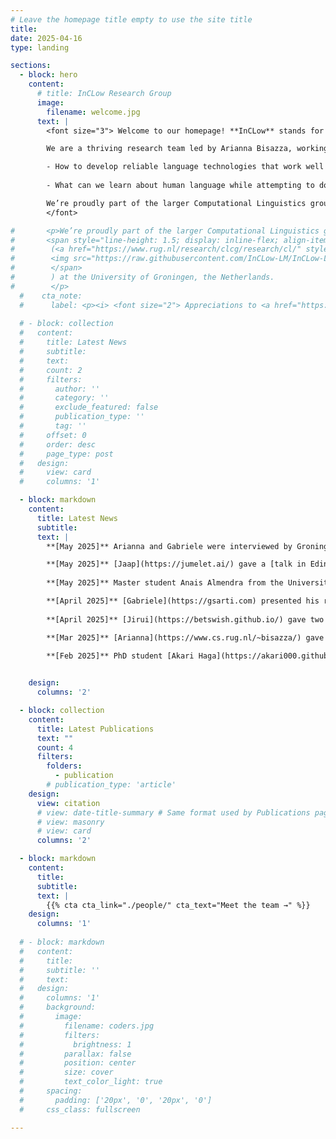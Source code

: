 ```yaml
---
# Leave the homepage title empty to use the site title
title:
date: 2025-04-16
type: landing

sections:
  - block: hero
    content:
      # title: InCLow Research Group
      image:
        filename: welcome.jpg
      text: |
        <font size="3"> Welcome to our homepage! **InCLow** stands for **In**terpretable, **C**ognitively inspired, **Low**-resource Language Models.

        We are a thriving research team led by Arianna Bisazza, working at the intersection of natural language processing and (cognitive) linguistics. Our [projects](https://inclow-lm.github.io/projects/) revolve around two key questions:

        - How to develop reliable language technologies that work well for a large variety of languages?
        
        - What can we learn about human language while attempting to do that?

        We’re proudly part of the larger Computational Linguistics group (<a href="https://www.rug.nl/research/clcg/research/cl">GroNLP</a>) at the University of Groningen, the Netherlands.
        </font>

#       <p>We’re proudly part of the larger Computational Linguistics group
#       <span style="line-height: 1.5; display: inline-flex; align-items: center;">
#        (<a href="https://www.rug.nl/research/clcg/research/cl/" style="height: 1em; vertical-align: middle; margin-right: 0.3em;">GroNLP </a>
#        <img src="https://raw.githubusercontent.com/InCLow-LM/InCLow-LM.github.io/refs/heads/main/assets/media/gronlp.png" alt="GroNLP logo" style="height: 1em; vertical-align: middle; margin-right: 0.3em;">
#        </span>
#        ) at the University of Groningen, the Netherlands.
#        </p>
  #    cta_note:
  #      label: <p><i> <font size="2"> Appreciations to <a href="https://www.linkedin.com/in/maria-pilar-uribe-silva"> Maria Pilar Uribe-Silva </a> for the wonderful team photograph! </font> </i></p>
        
  # - block: collection
  #   content:
  #     title: Latest News
  #     subtitle:
  #     text:
  #     count: 2
  #     filters:
  #       author: ''
  #       category: ''
  #       exclude_featured: false
  #       publication_type: ''
  #       tag: ''
  #     offset: 0
  #     order: desc
  #     page_type: post
  #   design:
  #     view: card
  #     columns: '1'

  - block: markdown
    content:
      title: Latest News
      subtitle:
      text: |
        **[May 2025]** Arianna and Gabriele were interviewed by Groningen's Oog Radio station. The questions covered (of course) AI, but also the GroNLP group, what makes this research field so exciting (and a bit crazy nowadays!)... and a bit of music :) Recording available [here](https://www.youtube.com/watch?v=-PuOK5SYp4c).

        **[May 2025]** [Jaap](https://jumelet.ai/) gave a [talk in Edinburgh](https://informatics.ed.ac.uk/ilcc/news-events/seminars-2025/friday-2nd-may-at-11am-jaap-jumelet) on [MultiBLiMP: A Multilingual Benchmark of Linguistic Minimal Pairs](https://arxiv.org/abs/2504.02768).
        
        **[May 2025]** Master student Anais Almendra from the University of Chile joined us for a 3-month visit. She works on morphological analysis of the endangered language Madupungun.

        **[April 2025]** [Gabriele](https://gsarti.com) presented his research on [word-level quality estimation for post-editing](https://arxiv.org/abs/2503.03044) and [context](https://openreview.net/forum?id=XTHfNGI3zT) [attribution](https://aclanthology.org/2024.emnlp-main.347/) for language models at the [Multilinguality and Language Technology group of DFKI Saarland](https://www.dfki.de/en/web/research/research-departments/multilinguality-and-language-technology) and the [DEEL](https://www.irt-saintexupery.com/deel-le-programme-en-intelligence-artificielle-robuste-et-explicable-entre-dans-sa-phase-2/)/[FOR](https://www.irt-saintexupery.com/for-program/) teams at [IRT Saint-Éxupery](https://www.irt-saintexupery.com/).
        
        **[April 2025]** [Jirui](https://betswish.github.io/) gave two talks at [KPN](https://www.kpn.com/algemeen/english) and [University of Amsterdam](https://www.uva.nl/en) on three topics on Retrieval Augmented Generation ([MIRAGE](https://aclanthology.org/2024.emnlp-main.347/), [likelihood gauges answer accuracy](https://aclanthology.org/2025.naacl-long.78/), and [Consistency in Multilingual Context Utilization](https://arxiv.org/abs/2504.00597))

        **[Mar 2025]** [Arianna](https://www.cs.rug.nl/~bisazza/) gave a keynote talk at [NoDaLiDa/Baltic-HLT 2025](https://sites.google.com/view/nodalida-bhlt2025/keynote-speakers), titled "Not all Language Models need to be Large: Studying Language Evolution and Acquisition with Modern Neural Networks".
        
        **[Feb 2025]** PhD student [Akari Haga](https://akari000.github.io/about/) from NAIST, Japan, joined us for a 6-month visit. She works on BabyLM-style models for Japanese.


    design:
      columns: '2'

  - block: collection
    content:
      title: Latest Publications
      text: ""
      count: 4
      filters:
        folders:
          - publication
        # publication_type: 'article'
    design:
      view: citation
      # view: date-title-summary # Same format used by Publications page
      # view: masonry
      # view: card
      columns: '2'

  - block: markdown
    content:
      title:
      subtitle:
      text: |
        {{% cta cta_link="./people/" cta_text="Meet the team →" %}}
    design:
      columns: '1'
  
  # - block: markdown
  #   content:
  #     title:
  #     subtitle: ''
  #     text:
  #   design:
  #     columns: '1'
  #     background:
  #       image: 
  #         filename: coders.jpg
  #         filters:
  #           brightness: 1
  #         parallax: false
  #         position: center
  #         size: cover
  #         text_color_light: true
  #     spacing:
  #       padding: ['20px', '0', '20px', '0']
  #     css_class: fullscreen

---
```

